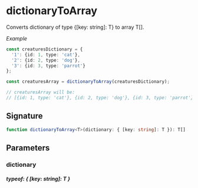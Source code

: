 # dictionaryToArrayConverts dictionary of type {[key: string]: T} to array T[]._Example_```TypeScriptconst creaturesDictionary = {  '1': {id: 1, type: 'cat'},  '2': {id: 2, type: 'dog'},  '3': {id: 3, type: 'parrot'}};const creaturesArray = dictionaryToArray(creaturesDictionary);// creaturesArray will be:// [{id: 1, type: 'cat'}, {id: 2, type: 'dog'}, {id: 3, type: 'parrot'}];```## Signature```TypeScriptfunction dictionaryToArray<T>(dictionary: { [key: string]: T }): T[]```## Parameters### dictionary##### typeof: { [key: string]: T }